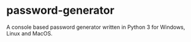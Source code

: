 # password-generator
A console based password generator written in Python 3 for Windows, Linux and MacOS.
